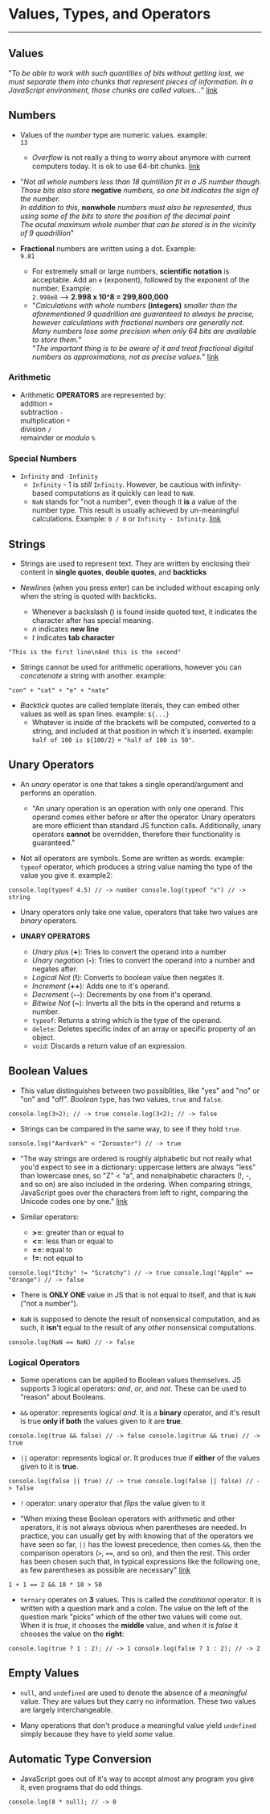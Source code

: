 # Values, Types, and Operators

<hr>

## Values
"*To be able to work with such quantities of bits without getting lost, we must separate them into chunks that represent pieces of information. In a JavaScript environment, those chunks are called values...*" [link](http://eloquentjavascript.net/01_values.html#p_JRdY+sw4TV)

## Numbers
* Values of the *number* type are numeric values. example:
<br>`13`  
  - *Overflow* is not really a thing to worry about anymore with current computers today. It is ok to use 64-bit chunks. [link](http://eloquentjavascript.net/01_values.html#p_WcfWpTcQB6)

* "*Not all whole numbers less than 18 quintillion fit in a JS number though. Those bits also store* **negative** *numbers, so one bit indicates the sign of the number.*<br>*In addition to this,* **nonwhole** *numbers must also be represented, thus using some of the bits to store the position of the decimal point*<br>*The acutal maximum whole number that can be stored is in the vicinity of 9 quadrillion*"

* **Fractional** numbers are written using a dot. Example:
<br>`9.81`
  - For extremely small or large numbers, **scientific notation** is acceptable. Add an `e` (exponent), followed by the exponent of the number. Example:
  <br>`2.998e8` --> **2.998 x 10^8 = 299,800,000**
  - "*Calculations with whole numbers* **(integers)** *smaller than the aforementioned 9 quadrillion are guaranteed to always be precise, however calculations with fractional numbers are generally not. Many numbers lose some precision when only 64 bits are available to store them.*"<br>"*The important thing is to be aware of it and treat fractional digital numbers as approximations, not as precise values.*" [link](http://eloquentjavascript.net/01_values.html#p_8KgYC0F1fX)

### Arithmetic
* Arithmetic **OPERATORS** are represented by:
<br>addition `+`<br>subtraction `-`<br>multiplication `*`<br>division `/`<br>remainder or *modulo* `%`

### Special Numbers
* `Infinity` and `-Infinity`
  - `Infinity` - 1 is *still* `Infinity`. However, be cautious with infinity-based computations as it quickly can lead to `NaN`.
  - `NaN` stands for "not a number", even though it **is** a value of the number type. This result is usually achieved by un-meaningful calculations. Example: `0 / 0` or `Infinity - Infinity`. [link](http://eloquentjavascript.net/01_values.html#p_kS+V22+tDp)

## Strings
* Strings are used to represent text. They are written by enclosing their content in **single quotes**, **double quotes**, and **backticks**

* *Newlines* (when you press enter) can be included without escaping only when the string is quoted with backticks.
	* Whenever a backslash (\) is found inside quoted text, it indicates the character after has special meaning.
	* *n* indicates **new line**
	* *t* indicates **tab character**

`
"This is the first line\nAnd this is the second"
`

* Strings cannot be used for arithmetic operations, however you can *concatenate* a string with another. example:

`
"con" + "cat" + "e" + "nate"
`

* *Backtick* quotes are called template literals, they can embed other values as well as span lines. example: `${...}`
	* Whatever is inside of the brackets will be computed, converted to a string, and included at that position in which it's inserted. example: `half of 100 is ${100/2}` = `"half of 100 is 50"`.

## Unary Operators
* An *unary* operator is one that takes a single operand/argument and performs an operation.
	* "An unary operation is an operation with only one operand. This operand comes either before or after the operator. Unary operators are more efficient than standard JS function calls. Additionally, unary operators **cannot** be overridden, therefore their functionality is guaranteed."

* Not all operators are symbols. Some are written as words. example: `typeof` operator, which produces a string value naming the type of the value you give it. example2:

`
console.log(typeof 4.5)
// -> number
console.log(typeof "x")
// -> string
`

* Unary operators only take one value, operators that take two values are *binary* operators.

* **UNARY OPERATORS**
	* *Unary plus* (**+**): Tries to convert the operand into a number
	* *Unary negation* (**-**): Tries to convert the operand into a number and negates after.
	* *Logical Not* (**!**): Converts to boolean value then negates it.
	* *Increment* (**++**): Adds one to it's operand.
	* *Decrement* (**--**): Decrements by one from it's operand.
	* *Bitwise Not* (**~**): Inverts all the bits in the operand and returns a number.
	* `typeof`: Returns a string which is the type of the operand.
	* `delete`: Deletes specific index of an array or specific property of an object.
	* `void`: Discards a return value of an expression.

## Boolean Values
* This value distinguishes between two possiblities, like "yes" and "no" or "on" and "off". *Boolean* type, has two values, `true` and `false`.

`
console.log(3>2);
// -> true
console.log(3<2);
// -> false
`

* Strings can be compared in the same way, to see if they hold `true`.

`
console.log("Aardvark" < "Zoroaster")
// -> true
`

* "The way strings are ordered is roughly alphabetic but not really what you'd expect to see in a dictionary: uppercase letters are always "less" than lowercase ones, so "Z" < "a", and nonalphabetic characters (!, -, and so on) are also included in the ordering. When comparing strings, JavaScript goes over the characters from left to right, comparing the Unicode codes one by one." [link](http://eloquentjavascript.net/01_values.html#p_No3uOP/bY2)

* Similar operators:
	* **>=**: greater than or equal to
	* **<=**: less than or equal to
	* **==**: equal to
	* **!=**: not equal to

`
console.log("Itchy" != "Scratchy")
// -> true
console.log("Apple" == "Orange")
// -> false
`

* There is **ONLY ONE** value in JS that is not equal to itself, and that is `NaN` ("not a number").

* `NaN` is supposed to denote the result of nonsensical computation, and as such, it **isn't** equal to the result of any *other* nonsensical computations.

`
console.log(NaN == NaN)
// -> false
`

### Logical Operators
* Some operations can be applied to Boolean values themselves. JS supports 3 logical operators: *and*, *or*, and *not*. These can be used to "reason" about Booleans.

* `&&` operator: represents logical *and*. It is a **binary** operator, and it's result is true **only if both** the values given to it are **true**.

`
console.log(true && false)
// -> false
console.log(true && true)
// -> true
`

* `||` operator: represents logical *or*. It produces true if **either** of the values given to it is **true**.

`
console.log(false || true)
// -> true
console.log(false || false)
// -> false
`

* `!` operator: unary operator that *flips* the value given to it

* "When mixing these Boolean operators with arithmetic and other operators, it is not always obvious when parentheses are needed. In practice, you can usually get by with knowing that of the operators we have seen so far, `||` has the lowest precedence, then comes `&&`, then the comparison operators (`>`, `==`, and so on), and then the rest. This order has been chosen such that, in typical expressions like the following one, as few parentheses as possible are necessary" [link](http://eloquentjavascript.net/01_values.html#p_qSXjNNI5/y)

`
1 + 1 == 2 && 10 * 10 > 50
`

* `ternary` operates on **3** values. This is called the *conditional* operator. It is written with a question mark and a colon. The value on the left of the question mark "picks" which of the other two values will come out. When it is *true*, it chooses the **middle** value, and when it is *false* it chooses the value on the **right**:

`
console.log(true ? 1 : 2);
// -> 1
console.log(false ? 1 : 2);
// -> 2
`

## Empty Values
* `null`, and `undefined` are used to denote the absence of a *meaningful* value. They are values but they carry no information. These two values are largely interchangeable.

* Many operations that don't produce a meaningful value yield `undefined` simply because they have to yield *some* value.

## Automatic Type Conversion
* JavaScript goes out of it's way to accept almost any program you give it, even programs that do odd things.

`
console.log(8 * null);
// -> 0
`
